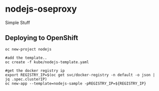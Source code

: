 # nodejs-oseproxy

Simple Stuff

## Deploying to OpenShift

```
oc new-project nodejs

#add the template..
oc create -f kube/nodejs-template.yaml

#get the docker registry ip
export REGISTRY_IP=$(oc get svc/docker-registry -n default -o json | jq .spec.clusterIP)
oc new-app --template=nodejs-sample -pREGISTRY_IP=${REGISTRY_IP} 

```
